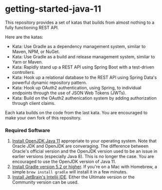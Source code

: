 # getting-started-java-11
This repository provides a set of katas that builds from almost nothing to a fully functioning REST API.

Here are the katas:
  - Kata: Use Gradle as a dependency management system, similar to Maven, NPM, or NuGet.
  - Kata: Use Gradle as a build and release management system, similar to Yarn or Maven.
  - Kata: Rapidly stand up a REST API using Spring Boot with a test-driven controllers.
  - Kata: Hook up a relational database to the REST API using Spring Data's powerful dynamic repository pattern.
  - Kata: Hook up OAuth2 authentication, using Spring, to individual endpoints through the use of JSON Web Tokens (JWTs).
  - Kata: Build on the OAuth2 authenication system by adding authorization through client claims.

Each kata builds on the code from the last kata.  You are encouraged to make your own fork of this repository.

### Required Software

1. [Install OpenJDK Java 11](https://www.oracle.com/technetwork/java/javase/downloads/index.html) appropriate to your operating system.  Note that Oracle JDK and OpenJDK are converaging.  The difference between Oracle's official version and the OpenJDK version used to be an issue in earlier versions (especially Java 8).  This is no longer the case.  You are encouraged to use the OpenJDK version of Java 11.
2. [Install Gradle version 5.2 or higher](https://gradle.org/install/#manually).  If you're on a Mac with Homebrew, a simple `brew install gradle` will install it in a few minutes.
3. [Install JetBrain's Intellij IDE](https://www.jetbrains.com/idea/download/).  Either the Ultimate version or the Community version can be used.